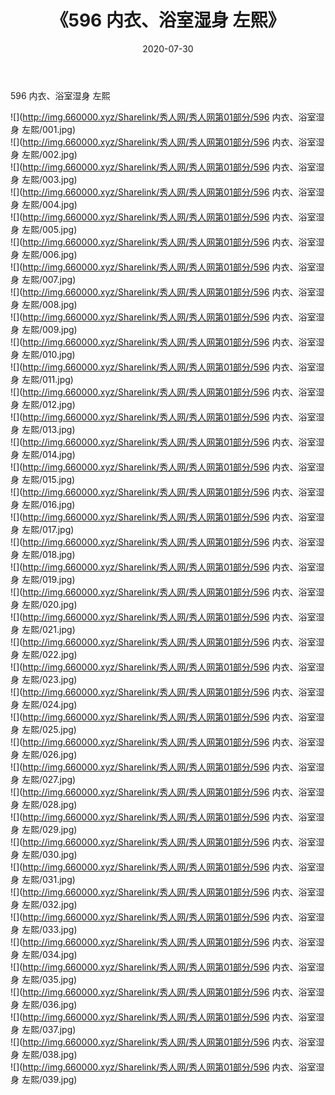 ﻿---
layout: post
title:  《596 内衣、浴室湿身 左熙》
date:   2020-07-30
img: http://img.660000.xyz/Sharelink/秀人网/秀人网第01部分/596 内衣、浴室湿身 左熙/000.jpg
categories: [美女, 清纯, 唯美]
---

596 内衣、浴室湿身 左熙

  ![](http://img.660000.xyz/Sharelink/秀人网/秀人网第01部分/596 内衣、浴室湿身 左熙/001.jpg) <br> ![](http://img.660000.xyz/Sharelink/秀人网/秀人网第01部分/596 内衣、浴室湿身 左熙/002.jpg) <br> ![](http://img.660000.xyz/Sharelink/秀人网/秀人网第01部分/596 内衣、浴室湿身 左熙/003.jpg) <br> ![](http://img.660000.xyz/Sharelink/秀人网/秀人网第01部分/596 内衣、浴室湿身 左熙/004.jpg) <br> ![](http://img.660000.xyz/Sharelink/秀人网/秀人网第01部分/596 内衣、浴室湿身 左熙/005.jpg) <br> ![](http://img.660000.xyz/Sharelink/秀人网/秀人网第01部分/596 内衣、浴室湿身 左熙/006.jpg) <br> ![](http://img.660000.xyz/Sharelink/秀人网/秀人网第01部分/596 内衣、浴室湿身 左熙/007.jpg) <br> ![](http://img.660000.xyz/Sharelink/秀人网/秀人网第01部分/596 内衣、浴室湿身 左熙/008.jpg) <br> ![](http://img.660000.xyz/Sharelink/秀人网/秀人网第01部分/596 内衣、浴室湿身 左熙/009.jpg) <br> ![](http://img.660000.xyz/Sharelink/秀人网/秀人网第01部分/596 内衣、浴室湿身 左熙/010.jpg) <br> ![](http://img.660000.xyz/Sharelink/秀人网/秀人网第01部分/596 内衣、浴室湿身 左熙/011.jpg) <br> ![](http://img.660000.xyz/Sharelink/秀人网/秀人网第01部分/596 内衣、浴室湿身 左熙/012.jpg) <br> ![](http://img.660000.xyz/Sharelink/秀人网/秀人网第01部分/596 内衣、浴室湿身 左熙/013.jpg) <br> ![](http://img.660000.xyz/Sharelink/秀人网/秀人网第01部分/596 内衣、浴室湿身 左熙/014.jpg) <br> ![](http://img.660000.xyz/Sharelink/秀人网/秀人网第01部分/596 内衣、浴室湿身 左熙/015.jpg) <br> ![](http://img.660000.xyz/Sharelink/秀人网/秀人网第01部分/596 内衣、浴室湿身 左熙/016.jpg) <br> ![](http://img.660000.xyz/Sharelink/秀人网/秀人网第01部分/596 内衣、浴室湿身 左熙/017.jpg) <br> ![](http://img.660000.xyz/Sharelink/秀人网/秀人网第01部分/596 内衣、浴室湿身 左熙/018.jpg) <br> ![](http://img.660000.xyz/Sharelink/秀人网/秀人网第01部分/596 内衣、浴室湿身 左熙/019.jpg) <br> ![](http://img.660000.xyz/Sharelink/秀人网/秀人网第01部分/596 内衣、浴室湿身 左熙/020.jpg) <br> ![](http://img.660000.xyz/Sharelink/秀人网/秀人网第01部分/596 内衣、浴室湿身 左熙/021.jpg) <br> ![](http://img.660000.xyz/Sharelink/秀人网/秀人网第01部分/596 内衣、浴室湿身 左熙/022.jpg) <br> ![](http://img.660000.xyz/Sharelink/秀人网/秀人网第01部分/596 内衣、浴室湿身 左熙/023.jpg) <br> ![](http://img.660000.xyz/Sharelink/秀人网/秀人网第01部分/596 内衣、浴室湿身 左熙/024.jpg) <br> ![](http://img.660000.xyz/Sharelink/秀人网/秀人网第01部分/596 内衣、浴室湿身 左熙/025.jpg) <br> ![](http://img.660000.xyz/Sharelink/秀人网/秀人网第01部分/596 内衣、浴室湿身 左熙/026.jpg) <br> ![](http://img.660000.xyz/Sharelink/秀人网/秀人网第01部分/596 内衣、浴室湿身 左熙/027.jpg) <br> ![](http://img.660000.xyz/Sharelink/秀人网/秀人网第01部分/596 内衣、浴室湿身 左熙/028.jpg) <br> ![](http://img.660000.xyz/Sharelink/秀人网/秀人网第01部分/596 内衣、浴室湿身 左熙/029.jpg) <br> ![](http://img.660000.xyz/Sharelink/秀人网/秀人网第01部分/596 内衣、浴室湿身 左熙/030.jpg) <br> ![](http://img.660000.xyz/Sharelink/秀人网/秀人网第01部分/596 内衣、浴室湿身 左熙/031.jpg) <br> ![](http://img.660000.xyz/Sharelink/秀人网/秀人网第01部分/596 内衣、浴室湿身 左熙/032.jpg) <br> ![](http://img.660000.xyz/Sharelink/秀人网/秀人网第01部分/596 内衣、浴室湿身 左熙/033.jpg) <br> ![](http://img.660000.xyz/Sharelink/秀人网/秀人网第01部分/596 内衣、浴室湿身 左熙/034.jpg) <br> ![](http://img.660000.xyz/Sharelink/秀人网/秀人网第01部分/596 内衣、浴室湿身 左熙/035.jpg) <br> ![](http://img.660000.xyz/Sharelink/秀人网/秀人网第01部分/596 内衣、浴室湿身 左熙/036.jpg) <br> ![](http://img.660000.xyz/Sharelink/秀人网/秀人网第01部分/596 内衣、浴室湿身 左熙/037.jpg) <br> ![](http://img.660000.xyz/Sharelink/秀人网/秀人网第01部分/596 内衣、浴室湿身 左熙/038.jpg) <br> ![](http://img.660000.xyz/Sharelink/秀人网/秀人网第01部分/596 内衣、浴室湿身 左熙/039.jpg) <br>